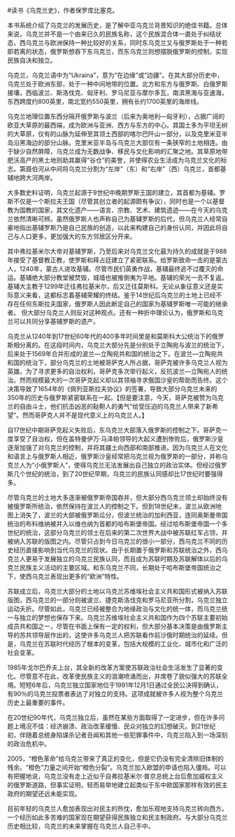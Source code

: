 \#读书《乌克兰史》，作者保罗库比塞克。

本书系统介绍了乌克兰的发展历史，是了解中亚乌克兰背景知识的绝佳书籍。总体来说，乌克兰并不是一个由来已久的民族名称，这个民族混合体一直处于纠结状态，西乌克兰与欧洲保持一种比较好的关系，同时东乌克兰又与俄罗斯处于一种若即若离的状态，俄罗斯想吞下东乌克兰，而东乌克兰则想摆脱俄罗斯的控制，实现民族自决和独立。

乌克兰，乌克兰语中为“Ukraina”，意为“在边缘”或“边疆”。在其大部分历史中，乌克兰处于欧洲东部，处于一种中间地带的位置。北方和东方与俄罗斯、白俄罗斯接壤，西临波兰、斯洛伐克、匈牙利、罗马尼亚与摩尔多瓦，南滨黑海与亚速海，东西跨度约800英里，南北宽约550英里，拥有长约1700英里的海岸线。

乌克兰地理位置东西分隔开俄罗斯与波兰（后来为奥地利—匈牙利），占据广阔的欧亚大草原的最西端，成为欧洲与亚洲、西方与东方的中心。其国土多为平坦无树的大草原，仅有的山脉为延伸至其领土西部的喀尔巴阡山一部分，以及克里米亚半岛沿黑海边的部分山脉。克里米亚半岛与乌克兰大部仅有一条狭窄的土地相连。由于缺少自然屏障，乌克兰成为无数战争、移民与文化影响的汇聚之地。其草原地带肥沃高产的黑土地则助其赢得“谷仓”的美誉，并使得农业生活成为乌克兰文化的标志。第聂伯河从中间将乌克兰分割为“左岸”（东）和“右岸”（西）乌克兰，首都基辅地跨大河两岸。

大多数史料证明，乌克兰起源于9世纪中晚期罗斯王国的建立，其首都为基辅。罗斯不仅是一个斯拉夫王国（尽管其创立者的起源颇有争议），同时也是一个以基督教为国教的国家，其文化遗产——语言、宗教、艺术、建筑遗迹——在今天的乌克兰依然清晰可辨。虽然俄罗斯人也声称自己为基辅罗斯的后代，但乌克兰人经常自豪地指出基辅罗斯乃是自己民族的创造，以此来构建自己的身份认同，并因此将自己与人口更多，更加强大的东方邻居区分开来。

其中弗拉基米尔大帝对基辅罗斯，乃至后来对乌克兰文化最为持久的成就是于988年接受了基督教正教，使罗斯和拜占廷建立了紧密联系。给罗斯致命一击的是蒙古人，1240年，蒙古人进攻基辅。尽管市民们英勇作战，基辅最终逃不过覆灭的命运。基辅绝大部分教堂被焚毁，城墙也被推倒夷为平地。基辅的荣光一去不复返。基辅大主教于1299年迁往弗拉基米尔，后又迁往莫斯科。无论从象征意义还是实际意义来看，这都标志着基辅荣耀的终结。鉴于14世纪后乌克兰的土地上已经不存在任何东斯拉夫国家，俄罗斯人因此断定自己的国家为基辅罗斯唯一可能的继承者。 但大部分乌克兰人则反对这种观点。还有一种折中理论认为，俄罗斯和乌克兰可以共同分享基辅罗斯的遗产。

乌克兰从1240年到17世纪60年代的400多年时间里是和莫斯科大公统治下的俄罗斯相分离的。在这段时间内，乌克兰大部分先是分别处于立陶宛与波兰的统治下，后来处于1569年合并形成的波兰—立陶宛共和国的统治之下。在波兰—立陶宛共和国的统治下，部分乌克兰的土地被哥萨克人所占据，哥萨克被许多乌克兰人视为英雄。为了寻求更多的自治权利，哥萨克多次举行起义，反抗波兰—立陶宛人的统治。然而规模最大的一次哥萨克起义却以其领袖寻求俄国沙皇的帮助而告终。这个决策导致了1654年的《佩列亚斯拉夫协议》的签署，导致大部分乌克兰未来的350年的历史与俄罗斯紧密联系在一起。【但是要注意，今天，哥萨克被赞为乌克兰的自由斗士，他们抗击凶恶的鞑靼人的勇气“给受压迫的乌克兰人带来了新希望”。然而哥萨克人并不是现代意义上的乌克兰人。】

自17世纪中期哥萨克起义失败后，东乌克兰大部落入俄罗斯的控制之下。哥萨克一度享受了自治权，但在盖特曼伊万·马泽帕领导的大起义遭到惨败后，俄罗斯沙皇逐渐加强了对乌克兰的控制，并将其疆土向西部和南部推进。因为乌克兰人在文化和语言上与俄罗斯人相近，俄罗斯沙皇经常把乌克兰视为俄罗斯的一部分，并称乌克兰人为“小俄罗斯人”，使得乌克兰无法发展出自己独立的政治实体。但经过俄罗斯几个世纪的统治，到了20世纪早期，乌克兰的民族认同感却比17世纪时要强得多。

尽管乌克兰的土地大多逐渐被俄罗斯帝国吞并，但大部分西乌克兰领土却始终没有被俄罗斯所统治，依然保持在波兰人的控制之下。但到18世纪末，波兰从欧洲地图上消失了，波兰的大部被俄罗斯瓜分，但波兰统治的加利西亚，连同奥斯曼帝国统治的布科维纳被并入以维也纳为首都的哈布斯堡帝国。经过哈布斯堡帝国一个多世纪的统治，这部分乌克兰的领土在后来的第二次世界大战中被苏联红军占领，并被纳入苏联的版图之内。尽管只占到今日乌克兰的很小一部分，西乌克兰不同的历史经历直接影响到当代乌克兰的现状。由于长期置于俄罗斯和苏联统治之外，西乌克兰人更易于发展独立的乌克兰民族认同，而且成为苏联时期及苏联解体以后的乌克兰民族主义活动的主要区域。和东乌克兰不同，长期处于哈布斯堡帝国统治之下，使西乌克兰表现出更多的“欧洲”特性。

苏联成立后，乌克兰大部分的土地以乌克兰苏维埃社会主义共和国形式被纳入苏联版图，西乌克兰的一部分则被波兰、捷克斯洛伐克和罗马尼亚所分割，乌克兰独立运动夭折。尽管如此，乌克兰已经被整合为地缘政治与文化的统一体，而乌克兰统一与独立的梦想也保存下来。乌克兰苏维埃社会主义共和国作为四个苏联主要初始成员共和国之一，尽管在书面上保有一定的权利，但大部分基本决策是由俄罗斯主导的苏共领导层作出的，这使许多乌克兰人把苏联看作前沙俄时期统治的延续。但是，乌克兰在苏联时代经历了根本的变革，包括大规模的工业化、城市化和广泛的社会变革。

1985年戈尔巴乔夫上台，其全新的改革方案使苏联政治社会生活发生了显著的变化。尽管意不在此，改革使民族主义的浪潮喷涌而出，并席卷了貌似强大的苏联全境。短短6年后，乌克兰独立国家地位于1991年12月1日通过全民公决得到确认，有90％的乌克兰投票者表达了对独立的支持。这项成就被许多人视为整个乌克兰历史上最重要的事件。

在20世纪90年代，乌克兰独立后，虽然在某些方面取得了一定进步，但在许多问题上境况不佳：经济崩溃、政治改革缓慢、民众对独立的幻想破灭。到21世纪初，伴随着总统身陷谋杀记者丑闻和其他一些犯罪事件中，乌克兰陷入到一场深刻的政治危机中。

2005，“橙色革命”给乌克兰带来了真正的变化，但是它仍没有完全清除旧体制的残余。“橙色”力量之间开始“橙色分裂”。乌克兰加入欧盟的申请也陷入僵局。可以有把握地说，乌克兰没有走上近似于自弗拉基米尔·普京总统上台后愈加威权主义的俄罗斯道路，但事实证明，轻而易举地建立起类似于东中欧国家那样有效的民主政府的期望还远未能实现。

目前年轻的乌克兰人愈加表现出对民主的热忱，愈加乐观地支持乌克兰转向西方。一个经历如此多苦难的国家现在期望获得民族独立和民主制政府。与大部分乌克兰历史相比较，乌克兰的未来掌握在乌克兰人自己手中。
